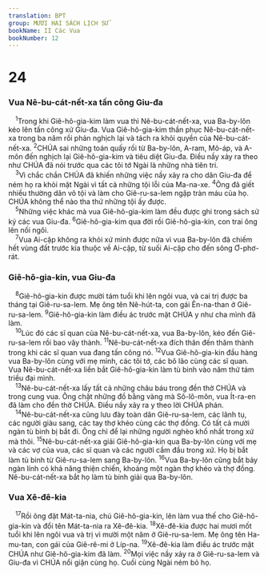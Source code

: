 ```yaml
---
translation: BPT
group: MƯƠI HAI SÁCH LỊCH SỬ
bookName: II Các Vua 
bookNumber: 12
---
```


<div class="title"><h1>24</h1><h3>Vua Nê-bu-cát-nết-xa tấn công Giu-đa</h3></div>
<span class="verse 2vua_24_1"> <sup>1</sup>Trong khi Giê-hô-gia-kim làm vua thì Nê-bu-cát-nết-xa, vua Ba-by-lôn kéo lên tấn công xứ Giu-đa. Vua Giê-hô-gia-kim thần phục Nê-bu-cát-nết-xa trong ba năm rồi phản nghịch lại và tách ra khỏi quyền của Nê-bu-cát-nết-xa.</span>
<span class="verse 2vua_24_2"><sup>2</sup>CHÚA sai những toán quấy rối từ Ba-by-lôn, A-ram, Mô-áp, và A-môn đến nghịch lại Giê-hô-gia-kim và tiêu diệt Giu-đa. Điều nầy xảy ra theo như CHÚA đã nói trước qua các tôi tớ Ngài là những nhà tiên tri.<br/></span>
<span class="verse 2vua_24_3"> <sup>3</sup>Vì chắc chắn CHÚA đã khiến những việc nầy xảy ra cho dân Giu-đa để ném họ ra khỏi mặt Ngài vì tất cả những tội lỗi của Ma-na-xe.</span>
<span class="verse 2vua_24_4"><sup>4</sup>Ông đã giết nhiều thường dân vô tội và làm cho Giê-ru-sa-lem ngập tràn máu của họ. CHÚA không thể nào tha thứ những tội ấy được.<br/></span>
<span class="verse 2vua_24_5"> <sup>5</sup>Những việc khác mà vua Giê-hô-gia-kim làm đều được ghi trong sách sử ký các vua Giu-đa.</span>
<span class="verse 2vua_24_6"><sup>6</sup>Giê-hô-gia-kim qua đời rồi Giê-hô-gia-kin, con trai ông lên nối ngôi.<br/></span>
<span class="verse 2vua_24_7"> <sup>7</sup>Vua Ai-cập không ra khỏi xứ mình được nữa vì vua Ba-by-lôn đã chiếm hết vùng đất trước kia thuộc về Ai-cập, từ suối Ai-cập cho đến sông Ơ-phơ-rát.<br/></span>
<div class="title"><h3>Giê-hô-gia-kin, vua Giu-đa</h3></div>
<span class="verse 2vua_24_8"> <sup>8</sup>Giê-hô-gia-kin được mười tám tuổi khi lên ngôi vua, và cai trị được ba tháng tại Giê-ru-sa-lem. Mẹ ông tên Nê-hút-ta, con gái Ên-na-than ở Giê-ru-sa-lem.</span>
<span class="verse 2vua_24_9"><sup>9</sup>Giê-hô-gia-kin làm điều ác trước mặt CHÚA y như cha mình đã làm.<br/></span>
<span class="verse 2vua_24_10"> <sup>10</sup>Lúc đó các sĩ quan của Nê-bu-cát-nết-xa, vua Ba-by-lôn, kéo đến Giê-ru-sa-lem rồi bao vây thành.</span>
<span class="verse 2vua_24_11"><sup>11</sup>Nê-bu-cát-nết-xa đích thân đến thăm thành trong khi các sĩ quan vua đang tấn công nó.</span>
<span class="verse 2vua_24_12"><sup>12</sup>Vua Giê-hô-gia-kin đầu hàng vua Ba-by-lôn cùng với mẹ mình, các tôi tớ, các bô lão cùng các sĩ quan. Vua Nê-bu-cát-nết-xa liền bắt Giê-hô-gia-kin làm tù binh vào năm thứ tám triều đại mình.<br/></span>
<span class="verse 2vua_24_13"> <sup>13</sup>Nê-bu-cát-nết-xa lấy tất cả những châu báu trong đền thờ CHÚA và trong cung vua. Ông chặt những đồ bằng vàng mà Sô-lô-môn, vua Ít-ra-en đã làm cho đền thờ CHÚA. Điều nầy xảy ra y theo lời CHÚA phán.<br/></span>
<span class="verse 2vua_24_14"> <sup>14</sup>Nê-bu-cát-nết-xa cũng lưu đày toàn dân Giê-ru-sa-lem, các lãnh tụ, các người giàu sang, các tay thợ khéo cùng các thợ đồng. Có tất cả mười ngàn tù binh bị bắt đi. Ông chỉ để lại những người nghèo khổ nhất trong xứ mà thôi.</span>
<span class="verse 2vua_24_15"><sup>15</sup>Nê-bu-cát-nết-xa giải Giê-hô-gia-kin qua Ba-by-lôn cùng với mẹ và các vợ của vua, các sĩ quan và các người cầm đầu trong xứ. Họ bị bắt làm tù binh từ Giê-ru-sa-lem sang Ba-by-lôn.</span>
<span class="verse 2vua_24_16"><sup>16</sup>Vua Ba-by-lôn cũng bắt bảy ngàn lính có khả năng thiện chiến, khoảng một ngàn thợ khéo và thợ đồng. Nê-bu-cát-nết-xa bắt họ làm tù binh giải qua Ba-by-lôn.<br/></span>
<div class="title"><h3>Vua Xê-đê-kia</h3></div>
<span class="verse 2vua_24_17"> <sup>17</sup>Rồi ông đặt Mát-ta-nia, chú Giê-hô-gia-kin, lên làm vua thế cho Giê-hô-gia-kin và đổi tên Mát-ta-nia ra Xê-đê-kia.</span>
<span class="verse 2vua_24_18"><sup>18</sup>Xê-đê-kia được hai mươi mốt tuổi khi lên ngôi vua và trị vì mười một năm ở Giê-ru-sa-lem. Mẹ ông tên Ha-mu-tan, con gái của Giê-rê-mi ở Líp-na.</span>
<span class="verse 2vua_24_19"><sup>19</sup>Xê-đê-kia làm điều ác trước mặt CHÚA như Giê-hô-gia-kim đã làm.</span>
<span class="verse 2vua_24_20"><sup>20</sup>Mọi việc nầy xảy ra ở Giê-ru-sa-lem và Giu-đa vì CHÚA nổi giận cùng họ. Cuối cùng Ngài ném bỏ họ.<br/></span>
